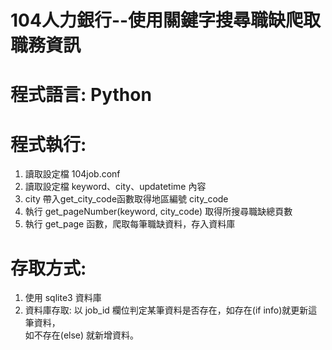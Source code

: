 # 104人力銀行--使用關鍵字搜尋職缺爬取職務資訊
# 程式語言: Python
# 程式執行:
   1. 讀取設定檔 104job.conf
   2. 讀取設定檔 keyword、city、updatetime 內容
   3. city 帶入get_city_code函數取得地區編號 city_code
   4. 執行 get_pageNumber(keyword, city_code) 取得所搜尋職缺總頁數
   5. 執行 get_page 函數，爬取每筆職缺資料，存入資料庫
   
# 存取方式:
   1. 使用 sqlite3 資料庫
   2. 資料庫存取: 以 job_id 欄位判定某筆資料是否存在，如存在(if info)就更新這筆資料，\
      如不存在(else) 就新增資料。
